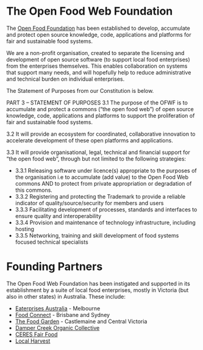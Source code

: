 
# The Open Food Web Foundation <a id="OFWF">

The [Open Food Foundation](www.openfoodweb.org/foundation) has been established to develop, accumulate and protect open source knowledge, code, applications and platforms for fair and sustainable food systems. 

We are a non-profit organisation, created to separate the licensing and development of open source software (to support local food enterprises) from the enterprises themselves. This enables collaboration on systems that support many needs, and will hopefully help to reduce administrative and technical burden on individual enterprises. 

The Statement of Purposes from our Constitution is below.

PART 3 – STATEMENT OF PURPOSES
3.1 The purpose of the OFWF is to accumulate and protect a commons (“the open food web”) of open source knowledge, code, applications and platforms to support the proliferation of fair and sustainable food systems.  

3.2 It will provide an ecosystem for coordinated, collaborative innovation to accelerate development of these open platforms and applications.

3.3 It will provide organisational, legal, technical and financial support for “the open food web”, through but not limited to the following strategies:
*  3.3.1	Releasing software under licence(s) appropriate to the purposes of the organisation i.e to accumulate (add value) to the Open Food Web commons AND to protect from private appropriation or degradation of this commons. 
*  3.3.2	Registering and protecting the Trademark to provide a reliable indicator of quality/source/security for members and users
*  3.3.3	Facilitating development of processes, standards and interfaces to ensure quality and interoperability 
*  3.3.4	Provision and maintenance of technology infrastructure, including hosting
*  3.3.5	Networking, training and skill development of food systems focused technical specialists

# Founding Partners

The Open Food Web Foundation has been instigated and supported in its establishment by a suite of local food enterprises, mostly in Victoria (but also in other states) in Australia. These include:
* [Eaterprises Australia](www.eaterprises.com.au) - Melbourne
* [Food Connect](www.foodconnect.com.au) - Brisbane and Sydney
* [The Food Garden](http://www.foodgarden.com.au/) - Castlemaine and Central Victoria
* [Damper Creek Organic Collective](http://www.michaelbgreen.com.au/community-supported-agriculture)
* [CERES Fair Food](http://www.ceresfairfood.org.au/)
* [Local Harvest](http://www.localharvest.org.au/)